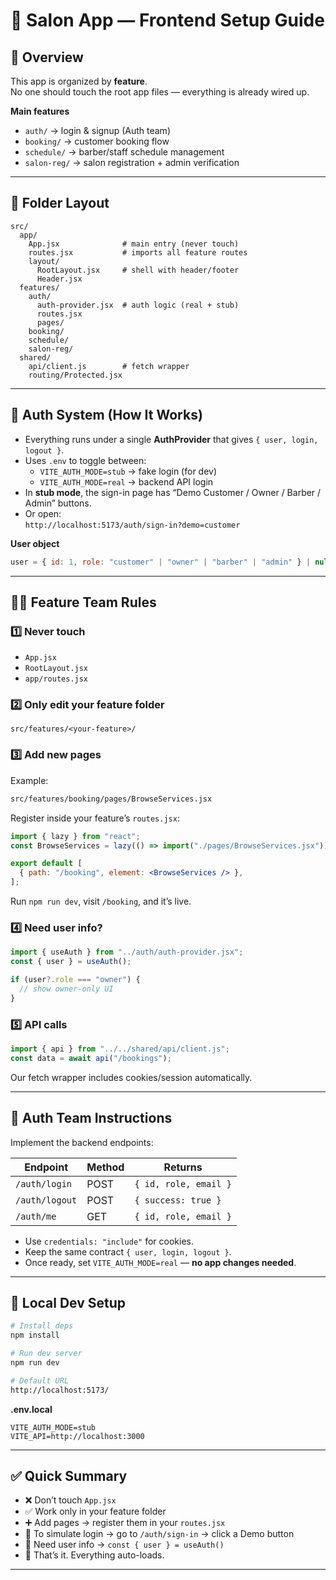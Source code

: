 # 💈 Salon App — Frontend Setup Guide

## 🚀 Overview
This app is organized by **feature**.  
No one should touch the root app files — everything is already wired up.

**Main features**
- `auth/` → login & signup (Auth team)
- `booking/` → customer booking flow
- `schedule/` → barber/staff schedule management
- `salon-reg/` → salon registration + admin verification

---

## 🧱 Folder Layout
```
src/
  app/
    App.jsx              # main entry (never touch)
    routes.jsx           # imports all feature routes
    layout/
      RootLayout.jsx     # shell with header/footer
      Header.jsx
  features/
    auth/
      auth-provider.jsx  # auth logic (real + stub)
      routes.jsx
      pages/
    booking/
    schedule/
    salon-reg/
  shared/
    api/client.js        # fetch wrapper
    routing/Protected.jsx
```

---

## 🔑 Auth System (How It Works)

- Everything runs under a single **AuthProvider** that gives `{ user, login, logout }`.
- Uses `.env` to toggle between:
  - `VITE_AUTH_MODE=stub` → fake login (for dev)
  - `VITE_AUTH_MODE=real` → backend API login
- In **stub mode**, the sign-in page has “Demo Customer / Owner / Barber / Admin” buttons.
- Or open:  
  `http://localhost:5173/auth/sign-in?demo=customer`

**User object**
```js
user = { id: 1, role: "customer" | "owner" | "barber" | "admin" } | null
```

---

## 🧑‍💻 Feature Team Rules

### 1️⃣ Never touch
- `App.jsx`
- `RootLayout.jsx`
- `app/routes.jsx`

### 2️⃣ Only edit your feature folder
```
src/features/<your-feature>/
```

### 3️⃣ Add new pages
Example:
```bash
src/features/booking/pages/BrowseServices.jsx
```
Register inside your feature’s `routes.jsx`:
```jsx
import { lazy } from "react";
const BrowseServices = lazy(() => import("./pages/BrowseServices.jsx"));

export default [
  { path: "/booking", element: <BrowseServices /> },
];
```
Run `npm run dev`, visit `/booking`, and it’s live.

### 4️⃣ Need user info?
```jsx
import { useAuth } from "../auth/auth-provider.jsx";
const { user } = useAuth();

if (user?.role === "owner") {
  // show owner-only UI
}
```

### 5️⃣ API calls
```jsx
import { api } from "../../shared/api/client.js";
const data = await api("/bookings");
```
Our fetch wrapper includes cookies/session automatically.

---

## 🧠 Auth Team Instructions

Implement the backend endpoints:

| Endpoint | Method | Returns |
|-----------|---------|----------|
| `/auth/login` | POST | `{ id, role, email }` |
| `/auth/logout` | POST | `{ success: true }` |
| `/auth/me` | GET | `{ id, role, email }` |

- Use `credentials: "include"` for cookies.
- Keep the same contract `{ user, login, logout }`.
- Once ready, set `VITE_AUTH_MODE=real` — **no app changes needed**.

---

## 🧩 Local Dev Setup
```bash
# Install deps
npm install

# Run dev server
npm run dev

# Default URL
http://localhost:5173/
```

**.env.local**
```
VITE_AUTH_MODE=stub
VITE_API=http://localhost:3000
```

---

## ✅ Quick Summary

- ❌ Don’t touch `App.jsx`
- ✅ Work only in your feature folder
- ➕ Add pages → register them in your `routes.jsx`
- 🔑 To simulate login → go to `/auth/sign-in` → click a Demo button
- 👤 Need user info → `const { user } = useAuth()`
- 🧠 That’s it. Everything auto-loads.

---
